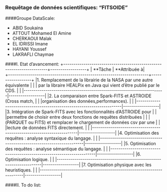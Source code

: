 ### Requêtage de données scientifiques: “FITSOIDE”

####Groupe DataScale:

- ABID Soukaina
- ATTOUT Mohamed El Amine
- CHERKAOUI Malak
- EL IDRISSI Imane
- HAYANI Youssef
- LAKRAFLI Chaymae

####I. Etat d’avancement:
+----------------------------------------------------------------------+------------------+
|    **Tâche                                                           |     **Attribuée à|        
+----------------------------------------------------------------------+------------------+
|1. Remplacement de la librairie de la NASA par une autre équivalente  |                  |
| par la libraire HEALPix en Java qui vient d’être publié par le CDS.  |                  |
|----------------------------------------------------------------------|------------------|
|2. La comparaison entre Spark-FITS et ASTROIDE (Cross match,          |                  |
|organisation des données,performances).                               |                  |
|----------------------------------------------------------------------|------------------|
|3. Intégration de Spark-FITS avec les fonctionnalités d’ASTROIDE pour |                  |
|permettre de choisir entre deux fonctions de requêtes distribuées     |                  |
|(PARQUET ou FITS) et remplacer le chargement de données csv par une   |                  |
|lecture de données FITS directement.                                  |                  |
|----------------------------------------------------------------------|------------------|
|4. Optimisation des requêtes : analyse syntaxique du langage.         |                  |
|----------------------------------------------------------------------|------------------|
|5. Optimisation des requêtes : analyse sémantique du langage.         |                  |
|----------------------------------------------------------------------|------------------|
|6. Optimisation logique.                                              |                  |
|----------------------------------------------------------------------|------------------|
|7. Optimisation physique avec les heuristiques.                       |                  |
|----------------------------------------------------------------------|------------------|
  
  ####II. To do list:
  
